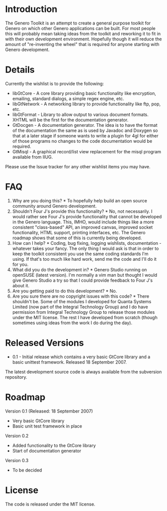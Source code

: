 # Introduction #
The Genero Toolkit is an attempt to create a general purpose toolkit for Genero on which other Genero applications can be built. For most people this will probably mean taking ideas from the toolkit and reworking it to fit in with their own development environment. Hopefully though it will reduce the amount of "re-inventing the wheel" that is required for anyone starting with Genero development.

# Details #
Currently the wishlist is to provide the following:
  * libGtCore - A core library providing basic functionality like encryption, emailing, standard dialogs, a simple regex engine, etc.
  * libGtNetwork - A networking library to provide functionality like ftp, pop, etc.
  * libGtFormat - Library to allow output to various document formats. XHTML will be the first for the documentation generator.
  * GtDocgen - A documentation generator. The idea is to have the format of the documentation the same as is used by Javadoc and Doxygen so that at a later stage if someone wants to write a plugin for 4gl for either of those programs no changes to the code documentation would be required.
  * GtMisql - A graphical record/list view replacement for the misql program available from IIUG.

Please use the Issue tracker for any other wishlist items you may have.

# FAQ #
  1. Why are you doing this?
    * To hopefully help build an open source community around Genero development.
  1. Shouldn't Four J's provide this functionality?
    * No, not necessarily. I would rather see Four J's provide functionality that cannot be developed in the Genero language. This, IMHO, would include things like a more consistent "class-based" API, an improved canvas, improved socket functionality, HTML support, printing interfaces, etc. The Genero roadmap shows that some of this is currently being developed.
  1. How can I help?
    * Coding, bug fixing, logging wishlists, documentation - whatever takes your fancy. The only thing I would ask is that in order to keep the toolkit consistent you use the same coding standards I'm using. If that's too much like hard work, send me the code and I'll do it for you.
  1. What did you do the development in?
    * Genero Studio running on openSUSE (latest version). I'm normally a vim man but thought I would give Genero Studio a try so that I could provide feedback to Four J's about it.
  1. Are you getting paid to do this development?
    * No.
  1. Are you sure there are no copyright issues with this code?
    * There shouldn't be. Some of the modules I developed for Quanta Systems Limited (now part of the Integral Technology Group) and I do have permission from Integral Technology Group to release those modules under the MIT license. The rest I have developed from scratch (though sometimes using ideas from the work I do during the day).

# Released Versions #
  * 0.1 - Initial release which contains a very basic GtCore library and a basic unittest framework. Released 18 September 2007.

The latest development source code is always available from the subversion repository.

# Roadmap #
Version 0.1 (Released: 18 September 2007)
  * Very basic GtCore library
  * Basic unit test framework in place

Version 0.2
  * Added functionality to the GtCore library
  * Start of documentation generator

Version 0.3
  * To be decided

# License #
The code is released under the MIT license.





